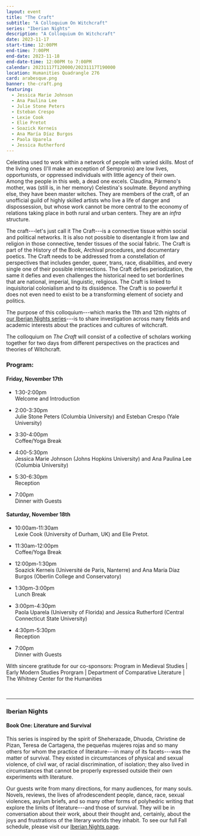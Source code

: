 ```yaml
---
layout: event
title: "The Craft"
subtitle: "A Colloquium On Witchcraft"
series: "Iberian Nights"
description: "A Colloquium On Witchcraft"
date: 2023-11-17
start-time: 12:00PM
end-time: 7:00PM
end-date: 2023-11-18
end-date-time: 12:00PM to 7:00PM
calendar: 20231117T120000/20231117T190000
location: Humanities Quadrangle 276
card: arabesque.png
banner: the-craft.png
featuring:
  - Jessica Marie Johnson
  - Ana Paulina Lee
  - Julie Stone Peters
  - Esteban Crespo
  - Lexie Cook
  - Elie Pretot
  - Soazick Kerneis
  - Ana María Díaz Burgos
  - Paola Uparela
  - Jessica Rutherford
---
```


Celestina used to work within a network of people with varied skills.
Most of the living ones (I'll make an exception of Sempronio) are
low lives, opportunists, or oppressed individuals with little agency of
their own. Among the people in this web, a dead one excels. Claudina, Pármeno's
mother, was (still is, in her memory) Celestina's soulmate. Beyond
anything else, they have been master witches. They are members of the
craft, of an unofficial guild of highly skilled artists who live a life
of danger and dispossession, but whose work cannot be more central to
the economy of relations taking place in both rural and urban centers.
They are an _infra_ structure.

The craft---let's just call it The Craft---is a connective tissue
within social and political networks. It is also not possible to
disentangle it from law and religion in those connective, tender tissues
of the social fabric. The Craft is part of the History of the Book,
Archival procedures, and documentary poetics. The Craft needs to be
addressed from a constellation of perspectives that includes gender,
queer, trans, race, disabilities, and every single one of their possible
intersections. The Craft defies periodization, the same it defies and
even challenges the historical need to set borderlines that are
national, imperial, linguistic, religious. The Craft is linked to
inquisitorial colonialism and to its dissidence. The Craft is so
powerful it does not even need to exist to be a transforming element of
society and politics.

The purpose of this colloquium---which marks the 11th and 12th nights of [our Iberian Nights series](https://creativeforum.yale.edu/special/iberian-nights.html)---is to share investigation across many
fields and academic interests about the practices and cultures of
witchcraft.

The colloquium on _The Craft_ will consist of a collective of scholars working
together for two days from different perspectives on the practices and
theories of Witchcraft.

<!-- The material will be organized around the work
of five guests of honor:

- Julie Stone Peters (Columbia University)
- Jessica Marie Johnson (Johns Hopkins University)
- Lexie Cook (University of Durham, UK)
- Soazick Kerneis (Université de Paris, Nanterre)
- Paola Uparela (University of Florida) -->

### Program:

#### Friday, November 17th

- 1:30-2:00pm  
  Welcome and Introduction

- 2:00-3:30pm  
  Julie Stone Peters (Columbia University) and Esteban Crespo (Yale University)

- 3:30-4:00pm  
  Coffee/Yoga Break

- 4:00-5:30pm  
  Jessica Marie Johnson (Johns Hopkins University) and Ana Paulina Lee (Columbia University)

- 5:30-6:30pm  
  Reception

- 7:00pm  
  Dinner with Guests

#### Saturday, November 18th

- 10:00am-11:30am  
  Lexie Cook (University of Durham, UK) and Elie Pretot.

- 11:30am-12:00pm  
  Coffee/Yoga Break

- 12:00pm-1:30pm  
  Soazick Kerneis (Université de Paris, Nanterre) and Ana María Díaz Burgos (Oberlin College and Conservatory)

- 1:30pm-3:00pm  
  Lunch Break

- 3:00pm-4:30pm  
  Paola Uparela (University of Florida) and Jessica Rutherford (Central Connecticut State University)

- 4:30pm-5:30pm  
  Reception

- 7:00pm  
  Dinner with Guests

<!--
We invite you to join us and be an active participant in our conversation. Please see the call for proposals below.

### Call For Proposals:

Please send your proposals with the attached form, which is
self-explanatory. You can suggest:

- a talk (15 minutes)
- a lightning talk (3 minutes, fun)
- a poster
- an exhibit, either virtual or physical

We will ask for the text of your contributions to be sent at least two
weeks before the colloquium, so that other participants can read it and
contribute to the debate in an informed and engaged way. This will also
limit presentation times, and will foster longer discussions.
Organization of each panel will be related to the way in which proposals
converse with one another.

### Mini-grants:

Iberian Connections and The Creative Forum will offer 6 \$500
mini-grants to graduate students, independent and early-career
colleagues. Please complete the relevant portion of the form if you are
eligible to receive a mini-grant.

<div class="row justify-content-md-center mb-5 mt-5">
  <div class="col">
      <a href="https://docs.google.com/forms/d/e/1FAIpQLSdpKsfnF-uXJcsbErOjWaFv3nDxBGezqSnpIrRE4BcFYDYnxA/viewform?pli=1" target="_blank" class="card-link">
        <button type="button" class="btn btn-warning text-white">
          Submit Proposal
        </button>
      </a>
  </div>
</div> -->

With sincere gratitude for our co-sponsors: Program in Medieval Studies \| Early Modern Studies Prorgram \| Department of Comparative Literature \| The Whitney Center for the Humanities

<br>

---

### Iberian Nights

#### Book One: Literature and Survival

This series is inspired by the spirit of Sheherazade, Dhuoda, Christine de Pizan, Teresa de Cartagena, the pequeñas mujeres rojas and so many others for whom the practice of literature---in many of its facets---was the matter of survival. They existed in circumstances of physical and sexual violence, of civil war, of racial discrimination, of isolation; they also lived in circumstances that cannot be properly expressed outside their own experiments with literature.

Our guests write from many directions, for many audiences, for many souls. Novels, reviews, the lives of afrodescendent people, dance, race, sexual violences, asylum briefs, and so many other forms of polyhedric writing that explore the limits of literature---and those of survival. They will be in conversation about their work, about their thought and, certainly, about the joys and frustrations of the literary worlds they inhabit. To see our full Fall schedule, please visit our [Iberian Nights page](https://creativeforum.yale.edu/special/iberian-nights.html).
